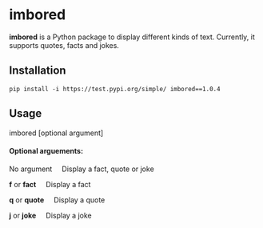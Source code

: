 # imbored
__imbored__ is a Python package to display different kinds of text. Currently, it supports quotes, facts and jokes.

## Installation

`pip install -i https://test.pypi.org/simple/ imbored==1.0.4`


## Usage
imbored [optional argument]

#### Optional arguements:

No argument &nbsp;&nbsp;&nbsp; Display a fact, quote or joke

__f__ or __fact__ &nbsp;&nbsp;&nbsp; Display a fact

__q__ or __quote__ &nbsp;&nbsp;&nbsp; Display a quote

__j__ or __joke__ &nbsp;&nbsp;&nbsp; Display a joke